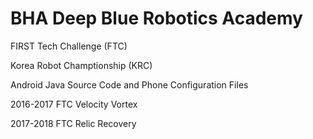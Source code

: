 # BHA Deep Blue Robotics Academy
 
FIRST Tech Challenge (FTC)
 
Korea Robot Champtionship (KRC)
 
Android Java Source Code and Phone Configuration Files

2016-2017 FTC Velocity Vortex

2017-2018 FTC Relic Recovery
